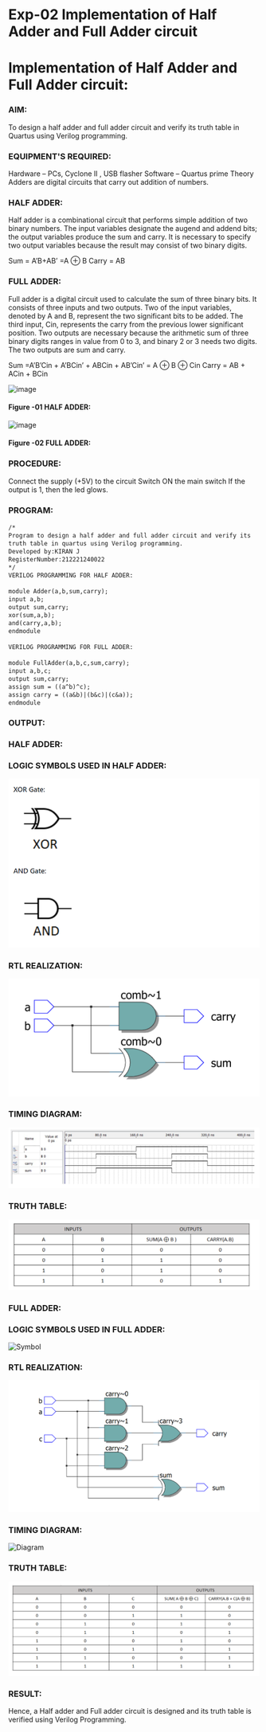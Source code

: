 # Exp-02 Implementation of Half Adder and Full Adder circuit

# Implementation of Half Adder and Full Adder circuit:

### AIM:
To design a half adder and full adder circuit and verify its truth table in Quartus using Verilog programming.

### EQUIPMENT'S REQUIRED:
Hardware – PCs, Cyclone II , USB flasher
Software – Quartus prime
Theory
Adders are digital circuits that carry out addition of numbers.

### HALF ADDER:
Half adder is a combinational circuit that performs simple addition of two binary numbers. The input variables designate the augend and addend bits; the output variables produce the sum and carry. It is necessary to specify two output variables because the result may consist of two binary digits.

Sum = A’B+AB’ =A ⊕ B Carry = AB

### FULL ADDER:
Full adder is a digital circuit used to calculate the sum of three binary bits. It consists of three inputs and two outputs. Two of the input variables, denoted by A and B, represent the two significant bits to be added. The third input, Cin, represents the carry from the previous lower significant position. Two outputs are necessary because the arithmetic sum of three binary digits ranges in value from 0 to 3, and binary 2 or 3 needs two digits. The two outputs are sum and carry.

Sum =A’B’Cin + A’BCin’ + ABCin + AB’Cin’ = A ⊕ B ⊕ Cin Carry = AB + ACin + BCin

 ![image](https://user-images.githubusercontent.com/36288975/163552156-a13e5a56-c638-4110-97d9-8896907c8d25.png)

#### Figure -01 HALF ADDER:


![image](https://user-images.githubusercontent.com/36288975/163552057-b3547877-6d07-45b4-b7e0-bcfebfad9e1d.png)

#### Figure -02 FULL ADDER: 

### PROCEDURE:

Connect the supply (+5V) to the circuit
Switch ON the main switch
If the output is 1, then the led glows.

### PROGRAM:
```
/*
Program to design a half adder and full adder circuit and verify its truth table in quartus using Verilog programming.
Developed by:KIRAN J
RegisterNumber:212221240022
*/
VERILOG PROGRAMMING FOR HALF ADDER:
 
module Adder(a,b,sum,carry);
input a,b;
output sum,carry;
xor(sum,a,b);
and(carry,a,b);
endmodule

VERILOG PROGRAMMING FOR FULL ADDER: 

module FullAdder(a,b,c,sum,carry);
input a,b,c;
output sum,carry;
assign sum = ((a^b)^c);
assign carry = ((a&b)|(b&c)|(c&a));
endmodule
```

### OUTPUT:

### HALF ADDER:

### LOGIC SYMBOLS USED IN HALF ADDER:

![output](img1.png)

### RTL REALIZATION:

![output](img2.png)

### TIMING DIAGRAM:

![output](img3.png)

### TRUTH TABLE:

![output](img4.png)

### FULL ADDER:

### LOGIC SYMBOLS USED IN FULL ADDER:

![Symbol](https://user-images.githubusercontent.com/93509383/166180445-ee76799f-4ec1-49a3-bca4-bfb18da5ba5e.png)





### RTL REALIZATION:

![output](img5.png)

### TIMING DIAGRAM:

![Diagram](https://user-images.githubusercontent.com/93509383/166180248-4e5ed61e-b0d9-4dcf-b87f-738ae4665dc8.png)


### TRUTH TABLE:

![output](img6.png)

### RESULT:
Hence, a Half adder and Full adder circuit is designed and its truth table is verified using Verilog Programming.
